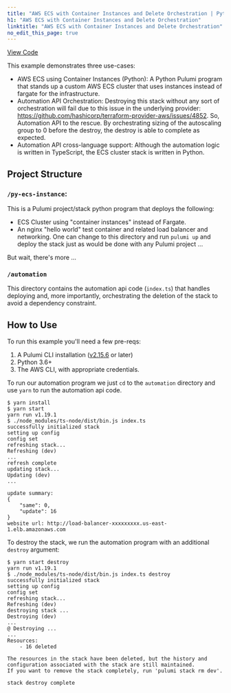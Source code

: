 ```yaml
---
title: "AWS ECS with Container Instances and Delete Orchestration | Python"
h1: "AWS ECS with Container Instances and Delete Orchestration"
linktitle: "AWS ECS with Container Instances and Delete Orchestration"
no_edit_this_page: true
---
```


<!-- WARNING: this page was generated by a tool. Do not edit it by hand. -->
<!-- To change it, please see https://github.com/pulumi/docs/tree/master/tools/mktutorial. -->

<p class="mb-4 flex">
    <a class="flex flex-wrap items-center rounded text-xs text-white bg-blue-600 border-2 border-blue-600 px-2 mr-2 whitespace-no-wrap hover:text-white" style="height: 32px" href="https://github.com/pulumi/examples/tree/master/aws-py-ecs-instances-autoapi" target="_blank">
        <span><i class="fab fa-github pr-2"></i> View Code</span>
    </a>
</p>


This example demonstrates three use-cases:

- AWS ECS using Container Instances (Python): A Python Pulumi program that stands up a custom AWS ECS cluster that uses instances instead of fargate for the infrastructure.
- Automation API Orchestration: Destroying this stack without any sort of orchestration will fail due to this issue in the underlying provider: https://github.com/hashicorp/terraform-provider-aws/issues/4852. So, Automation API to the rescue. By orchestrating sizing of the autoscaling group to 0 before the destroy, the destroy is able to complete as expected.
- Automation API cross-language support: Although the automation logic is written in TypeScript, the ECS cluster stack is written in Python.

## Project Structure

### `/py-ecs-instance`:

This is a Pulumi project/stack python program that deploys the following:

- ECS Cluster using "container instances" instead of Fargate.
- An nginx "hello world" test container and related load balancer and networking.
  One can change to this directory and run `pulumi up` and deploy the stack just as would be done with any Pulumi project ...

But wait, there's more ...

### `/automation`

This directory contains the automation api code (`index.ts`) that handles deploying and, more importantly, orchestrating the deletion of the stack to avoid a dependency constraint.

## How to Use

To run this example you'll need a few pre-reqs:

1. A Pulumi CLI installation ([v2.15.6](https://www.pulumi.com/docs/get-started/install/versions/) or later)
2. Python 3.6+
3. The AWS CLI, with appropriate credentials.

To run our automation program we just `cd` to the `automation` directory and use `yarn` to run the automation api code.

```shell
$ yarn install
$ yarn start
yarn run v1.19.1
$ ./node_modules/ts-node/dist/bin.js index.ts
successfully initialized stack
setting up config
config set
refreshing stack...
Refreshing (dev)
...
refresh complete
updating stack...
Updating (dev)
...

update summary:
{
    "same": 0,
    "update": 16
}
website url: http://load-balancer-xxxxxxxxx.us-east-1.elb.amazonaws.com
```

To destroy the stack, we run the automation program with an additional `destroy` argument:

```shell
$ yarn start destroy
yarn run v1.19.1
$ ./node_modules/ts-node/dist/bin.js index.ts destroy
successfully initialized stack
setting up config
config set
refreshing stack...
Refreshing (dev)
destroying stack ...
Destroying (dev)
...
@ Destroying ...
...
Resources:
    - 16 deleted

The resources in the stack have been deleted, but the history and configuration associated with the stack are still maintained.
If you want to remove the stack completely, run 'pulumi stack rm dev'.

stack destroy complete
```


